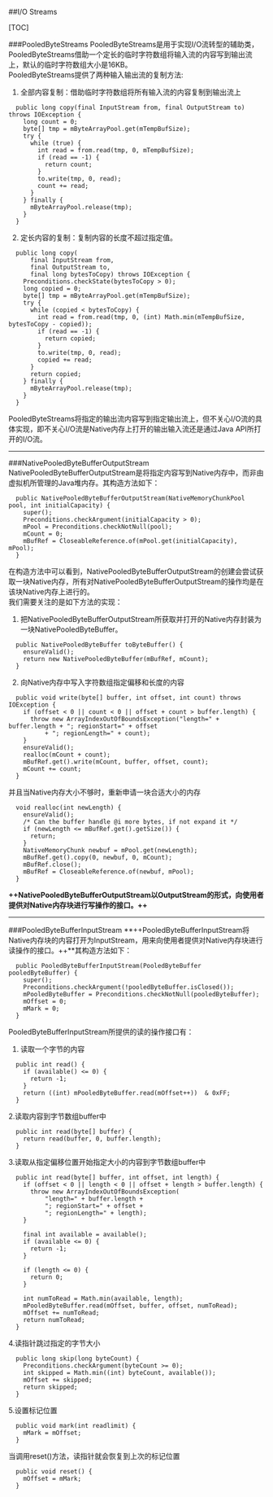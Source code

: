 ##I/O Streams

[TOC]


###PooledByteStreams
PooledByteStreams是用于实现I/O流转型的辅助类，PooledByteStreams借助一个定长的临时字符数组将输入流的内容写到输出流上，默认的临时字符数组大小是16KB。   
PooledByteStreams提供了两种输入输出流的复制方法:   
1. 全部内容复制：借助临时字符数组将所有输入流的内容复制到输出流上
```
  public long copy(final InputStream from, final OutputStream to) throws IOException {
    long count = 0;
    byte[] tmp = mByteArrayPool.get(mTempBufSize);
    try {
      while (true) {
        int read = from.read(tmp, 0, mTempBufSize);
        if (read == -1) {
          return count;
        }
        to.write(tmp, 0, read);
        count += read;
      }
    } finally {
      mByteArrayPool.release(tmp);
    }
  }
```
2. 定长内容的复制：复制内容的长度不超过指定值。
```
  public long copy(
      final InputStream from,
      final OutputStream to,
      final long bytesToCopy) throws IOException {
    Preconditions.checkState(bytesToCopy > 0);
    long copied = 0;
    byte[] tmp = mByteArrayPool.get(mTempBufSize);
    try {
      while (copied < bytesToCopy) {
        int read = from.read(tmp, 0, (int) Math.min(mTempBufSize, bytesToCopy - copied));
        if (read == -1) {
          return copied;
        }
        to.write(tmp, 0, read);
        copied += read;
      }
      return copied;
    } finally {
      mByteArrayPool.release(tmp);
    }
  }
```
PooledByteStreams将指定的输出流内容写到指定输出流上，但不关心I/O流的具体实现，即不关心I/O流是Native内存上打开的输出输入流还是通过Java API所打开的I/O流。
___
###NativePooledByteBufferOutputStream
NativePooledByteBufferOutputStream是将指定内容写到Native内存中，而非由虚拟机所管理的Java堆内存。其构造方法如下：
```
  public NativePooledByteBufferOutputStream(NativeMemoryChunkPool pool, int initialCapacity) {
    super();
    Preconditions.checkArgument(initialCapacity > 0);
    mPool = Preconditions.checkNotNull(pool);
    mCount = 0;
    mBufRef = CloseableReference.of(mPool.get(initialCapacity), mPool);
  }
```
在构造方法中可以看到，NativePooledByteBufferOutputStream的创建会尝试获取一块Native内存，所有对NativePooledByteBufferOutputStream的操作均是在该块Native内存上进行的。   
我们需要关注的是如下方法的实现：
1. 把NativePooledByteBufferOutputStream所获取并打开的Native内存封装为一块NativePooledByteBuffer。
```
  public NativePooledByteBuffer toByteBuffer() {
    ensureValid();
    return new NativePooledByteBuffer(mBufRef, mCount);
  }
```
2. 向Native内存中写入字符数组指定偏移和长度的内容
```
  public void write(byte[] buffer, int offset, int count) throws IOException {
    if (offset < 0 || count < 0 || offset + count > buffer.length) {
      throw new ArrayIndexOutOfBoundsException("length=" + buffer.length + "; regionStart=" + offset
          + "; regionLength=" + count);
    }
    ensureValid();
    realloc(mCount + count);
    mBufRef.get().write(mCount, buffer, offset, count);
    mCount += count;
  }
```   
并且当Native内存大小不够时，重新申请一块合适大小的内存
```
  void realloc(int newLength) {
    ensureValid();
    /* Can the buffer handle @i more bytes, if not expand it */
    if (newLength <= mBufRef.get().getSize()) {
      return;
    }
    NativeMemoryChunk newbuf = mPool.get(newLength);
    mBufRef.get().copy(0, newbuf, 0, mCount);
    mBufRef.close();
    mBufRef = CloseableReference.of(newbuf, mPool);
  }
```
**++NativePooledByteBufferOutputStream以OutputStream的形式，向使用者提供对Native内存块进行写操作的接口。++**
___
###PooledByteBufferInputStream
**++PooledByteBufferInputStream将Native内存块的内容打开为InputStream，用来向使用者提供对Native内存块进行读操作的接口。++**其构造方法如下：
```
  public PooledByteBufferInputStream(PooledByteBuffer pooledByteBuffer) {
    super();
    Preconditions.checkArgument(!pooledByteBuffer.isClosed());
    mPooledByteBuffer = Preconditions.checkNotNull(pooledByteBuffer);
    mOffset = 0;
    mMark = 0;
  }
```
PooledByteBufferInputStream所提供的读的操作接口有：
1. 读取一个字节的内容
```
  public int read() {
    if (available() <= 0) {
      return -1;
    }
    return ((int) mPooledByteBuffer.read(mOffset++))  & 0xFF;
  }
```
2.读取内容到字节数组buffer中
```
  public int read(byte[] buffer) {
    return read(buffer, 0, buffer.length);
  }
```
3.读取从指定偏移位置开始指定大小的内容到字节数组buffer中
```
  public int read(byte[] buffer, int offset, int length) {
    if (offset < 0 || length < 0 || offset + length > buffer.length) {
      throw new ArrayIndexOutOfBoundsException(
          "length=" + buffer.length +
          "; regionStart=" + offset +
          "; regionLength=" + length);
    }

    final int available = available();
    if (available <= 0) {
      return -1;
    }

    if (length <= 0) {
      return 0;
    }

    int numToRead = Math.min(available, length);
    mPooledByteBuffer.read(mOffset, buffer, offset, numToRead);
    mOffset += numToRead;
    return numToRead;
  }
```
4.读指针跳过指定的字节大小
```
  public long skip(long byteCount) {
    Preconditions.checkArgument(byteCount >= 0);
    int skipped = Math.min((int) byteCount, available());
    mOffset += skipped;
    return skipped;
  }
```
5.设置标记位置
```
  public void mark(int readlimit) {
    mMark = mOffset;
  }
```
当调用reset()方法，读指针就会恢复到上次的标记位置
```
  public void reset() {
    mOffset = mMark;
  }
```